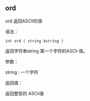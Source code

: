 ## ord

ord 返回ASCII的值

语法：

```
int ord ( string $string )
```

返回字符串string 第一个字符的ASCii 值。

参数：

string : 一个字符

返回值：

返回整型的 ASCii值

